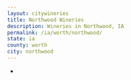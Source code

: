 ```yaml
---
layout: citywineries
title: Northwood Wineries
description: Wineries in Northwood, IA
permalink: /ia/worth/northwood/
state: ia
county: worth
city: northwood
---
```

-
